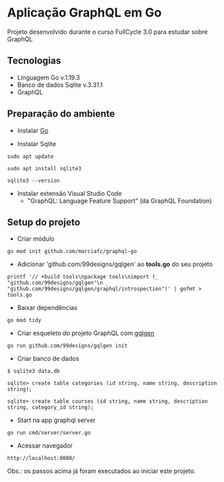 # Aplicação GraphQL em Go

Projeto desenvolvido durante o curso FullCycle 3.0 para estudar sobre GraphQL

## Tecnologias

- Linguagem Go v.1.19.3
- Banco de dados Sqlite v.3.31.1
- GraphQL

## Preparação do ambiente

- Instalar [Go](https://go.dev/doc/install)

- Instalar Sqlite

```
sudo apt update

sudo apt install sqlite3

sqlite3 --version
```

- Instalar extensão Visual Studio Code
  - "GraphQL: Language Feature Support" (da GraphQL Foundation)

## Setup do projeto

- Criar módulo

```
go mod init github.com/marciafc/graphql-go
```

- Adicionar 'github.com/99designs/gqlgen' ao **tools.go** do seu projeto

```
printf '// +build tools\npackage tools\nimport (_ "github.com/99designs/gqlgen"\n _ "github.com/99designs/gqlgen/graphql/introspection")' | gofmt > tools.go
```

- Baixar dependências

```
go mod tidy
```

- Criar esqueleto do projeto GraphQL com [gqlgen](https://gqlgen.com/)

```
go run github.com/99designs/gqlgen init
```

- Criar banco de dados

```
$ sqlite3 data.db

sqlite> create table categories (id string, name string, description string);

sqlite> create table courses (id string, name string, description string, category_id string);
```

- Start na app graphql server

```
go run cmd/server/server.go
```

- Acessar navegador

```
http://localhost:8080/
```

Obs.: os passos acima já foram executados ao iniciar este projeto.
